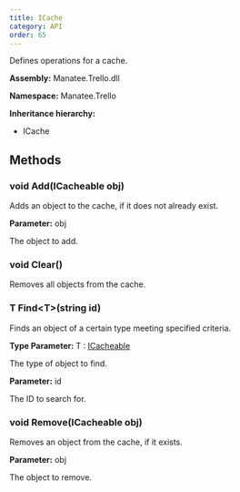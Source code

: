 ```yaml
---
title: ICache
category: API
order: 65
---
```


Defines operations for a cache.

**Assembly:** Manatee.Trello.dll

**Namespace:** Manatee.Trello

**Inheritance hierarchy:**

- ICache

## Methods

### void Add(ICacheable obj)

Adds an object to the cache, if it does not already exist.

**Parameter:** obj

The object to add.

### void Clear()

Removes all objects from the cache.

### T Find&lt;T&gt;(string id)

Finds an object of a certain type meeting specified criteria.

**Type Parameter:** T : [ICacheable](../ICacheable#icacheable)

The type of object to find.

**Parameter:** id

The ID to search for.

### void Remove(ICacheable obj)

Removes an object from the cache, if it exists.

**Parameter:** obj

The object to remove.


